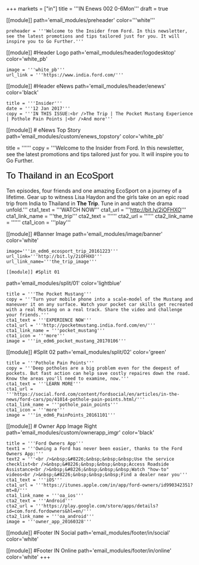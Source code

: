 +++
markets = ["in"]
title = '''IN Enews 002 0-6Mon'''
draft = true

[[module]]
path='email_modules/preheader'
color='''white'''

	preheader = '''Welcome to the Insider from Ford. In this newsletter, see the latest promotions and tips tailored just for you. It will inspire you to Go Further.'''

[[module]] #Header Logo
path='email_modules/header/logodesktop'
color='white_pb'

	image = '''white_pb'''
	url_link = '''https://www.india.ford.com/'''

[[module]] #Header eNews
path='email_modules/header/enews'
color='black'

	title = '''Insider'''
	date = '''12 Jan 2017'''
	copy = '''IN THIS ISSUE:<br />The Trip | The Pocket Mustang Experience | Pothole Pain Points |<br />And more'''

[[module]] # eNews Top Story
path='email_modules/custom/enews_topstory'
color='white_pb'

title = ''''''
	copy = '''Welcome to the Insider from Ford. In this newsletter, see the latest promotions and tips tailored just for you. It will inspire you to Go Further.<br /><br /><span style="color:#000001; font-size: 24px; font-family: 'Arial','Helvetica','Sans-Serif'; line-height: 30px; font-weight: normal; font-style: regular;">To Thailand in an EcoSport</span><br /><br />Ten episodes, four friends and one amazing EcoSport on a journey of a lifetime.	Gear up to witness Lisa Haydon and the girls take on an epic road trip from India to Thailand in <span style="font-weight:bold">The Trip</span>. Tune in and watch the drama unfold.'''
	cta1_text = '''WATCH NOW'''
	cta1_url = '''http://bit.ly/2iOFHXO'''
	cta1_link_name = '''the_trip'''
	cta2_text = ''''''
	cta2_url = ''''''
	cta2_link_name = ''''''
	cta1_icon = '''play'''

[[module]] #Banner Image
path='email_modules/image/banner'
color='white'

	image='''in_edm6_ecosport_trip_20161223'''
	url_link='''http://bit.ly/2iOFHXO'''
	url_link_name='''the_trip_image'''

	[[module]] #Split 01
path='email_modules/split/01'
color='lightblue'

	title = '''The Pocket Mustang'''
	copy = '''Turn your mobile phone into a scale-model of the Mustang and maneuver it on any surface. Watch your pocket car skills get recreated with a real Mustang on a real track. Share the video and challenge your friends.'''
	cta1_text = '''EXPERIENCE NOW'''
	cta1_url = '''http://pocketmustang.india.ford.com/en/'''
	cta1_link_name = '''pocket_mustang'''
	cta1_icon = '''more'''
	image = '''in_edm6_pocket_mustang_20170106'''

[[module]] #Split 02
path='email_modules/split/02'
color='green'

	title = '''Pothole Pain Points'''
	copy = '''Deep potholes are a big problem even for the deepest of pockets. But fast action can help save costly repaires down the road. Know the areas you'll need to examine, now.'''
	cta1_text = '''LEARN MORE'''
	cta1_url = '''https://social.ford.com/content/fordsocial/en/articles/in-the-news/ford-cars/po/41014-pothole-pain-points.html/'''
	cta1_link_name = '''pothole_pain_points'''
	cta1_icon = '''more'''
	image = '''in_edm6_PainPoints_20161101'''

[[module]] # Owner App Image Right
path='email_modules/custom/ownerapp_imgr'
color='black'

	title = '''Ford Owners App'''
	text1 = '''Owning a Ford has never been easier, thanks to the Ford Owners App:'''
	text2 = '''<br />&nbsp;&#8226;&nbsp;&nbsp;&nbsp;Use the service checklist<br />&nbsp;&#8226;&nbsp;&nbsp;&nbsp;Access Roadside Assistance<br />&nbsp;&#8226;&nbsp;&nbsp;&nbsp;Watch "how-to" videos<br />&nbsp;&#8226;&nbsp;&nbsp;&nbsp;Find a dealer near you'''
	cta1_text = '''iOS'''
	cta1_url = '''https://itunes.apple.com/in/app/ford-owners/id990342351?mt=8/'''
	cta1_link_name = '''oa_ios'''
	cta2_text = '''Android'''
	cta2_url = '''https://play.google.com/store/apps/details?id=com.ford.fordowners&hl=en/'''
	cta2_link_name = '''oa_android'''
	image = '''owner_app_20160328'''

[[module]] #Footer IN Social
path='email_modules/footer/in/social'
color='white'

[[module]] #Footer IN Online
path='email_modules/footer/in/online'
color='white'
+++
